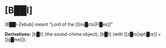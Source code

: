 # **[B██l]**

[B██l-Zebub] meant "Lord of the [[Ins█cts|Fl█es]]"

**Derivatives:** [b█ll] (the sound-chime object), [b█ll] (with [[z█ro|sph█re]] + [[g█me]]), 
